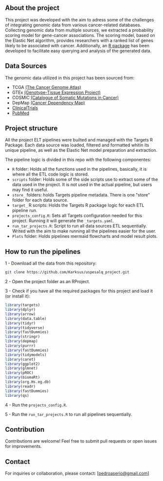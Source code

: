 ## About the project

This project was developed with the aim to adress some of the challenges of integrating genomic data from various cancer-related databases. Collecting genomic data from multiple sources, we extracted a probability scoring model for gene-cancer associations. The scoring model, based on the Elastic Net algorithm, provides researchers with a ranked list of genes likely to be associated with cancer. Additionally, an [R package](https://github.com/Karksus/cancRscore) has been developed to facilitate easy querying and analysis of the generated data.

## Data Sources

The genomic data utilized in this project has been sourced from:

- TCGA [(The Cancer Genome Atlas)](https://portal.gdc.cancer.gov/)
- GTEx [(Genotype-Tissue Expression Project)](https://www.gtexportal.org/home/)
- COSMIC [(Catalogue of Somatic Mutations in Cancer)](https://cancer.sanger.ac.uk/cosmic)
- DepMap [(Cancer Dependency Map)](https://depmap.org/portal/)
- [ClinicalTrials](https://clinicaltrials.gov/)
- [PubMed](https://pubmed.ncbi.nlm.nih.gov/)

## Project structure

All the project ELT pipelines were builted and managed with the Targets R Package. Each data source was loaded, filtered and formatted whitin its unique pipeline, as well as the Elastic Net model preparation and extraction.

The pipeline logic is divided in this repo with the following componentes:

- `R` folder: Holds all the functions used in the pipelines, basically, it is where all the ETL code logic is stored.
- `scripts` folder: Holds some of the side scripts use to extract some of the data used in the project. It is not used in the actual pipeline, but users may find it useful.
- `store_` folders: holds Targets pipeline metadata. There is one "store" folder for each data source.
- `target_` R scripts: Holds the Targets R package logic for each ETL pipeline run.
- `projects_config.R`: Sets all Targets configuration needed for this project. Running it will generate the `_targets.yaml`.
- `run_tar_projects.R`: Script to run all data sources ETL sequentially. Writed with the aim to make running all the pipelines easier for the user.
- `Plots` folder: Holds pipelines mermaid flowcharts and model result plots.

## How to run the pipelines

1 - Download all the data from this repository:

```bash
git clone https://github.com/Karksus/uspesalq_project.git
```
2 - Open the project folder as an RProject.

3 - Check if you have all the required packages for this project and load it (or install it):
```r
library(targets)
library(dplyr)
library(arrow)
library(data.table)
library(tidyr)
library(tidyverse)
library(fastDummies)
library(stringr)
library(depmap)
library(purrr)
library(fastDummies)
library(tidymodels)
library(caret)
library(ggplot2)
library(glmnet)
library(pROC)
library(biomaRt)
library(org.Hs.eg.db)
library(readr)
library(fastDummies)
library(qs)
```

4 - Run the `projects_config.R`.

5 - Run the `run_tar_projects.R` to run all pipelines sequentially.

## Contribution

Contributions are welcome! Feel free to submit pull requests or open issues for improvements.

## Contact

For inquiries or collaboration, please contact: [pedroaserio@gmail.com]
